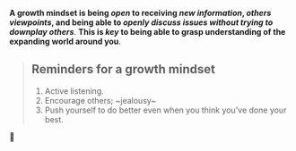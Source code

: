 **A growth mindset is being *open* to receiving _new information_, _others viewpoints_, and being able to _openly discuss issues without trying to downplay others_**. **This is _key_ to being able to grasp understanding of the expanding world around you**. 


>  ## Reminders for a growth mindset
> <ol> 
>   <li>Active listening.</li>
>   <li>Encourage others; ~jealousy~ </li>
>   <li>Push yourself to do better even when you think you've done your best.</li>
> </ol>

:cowboy_hat_face:	
